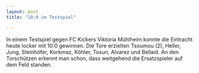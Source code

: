 ```yaml
---
layout: post
title: "10:0 im Testspiel"

---
```


In einem Testspiel gegen FC Kickers Viktoria Mühlheim konnte die Eintracht heute locker mit 10:0 gewinnen. Die Tore erzielten Tsoumou (2), Heller, Jung, Steinhöfer, Korkmaz, Köhler, Tosun, Alvarez und Bellaid. An den Torschützen erkennt man schon, dass weitgehend die Ersatzspieler auf dem Feld standen.


